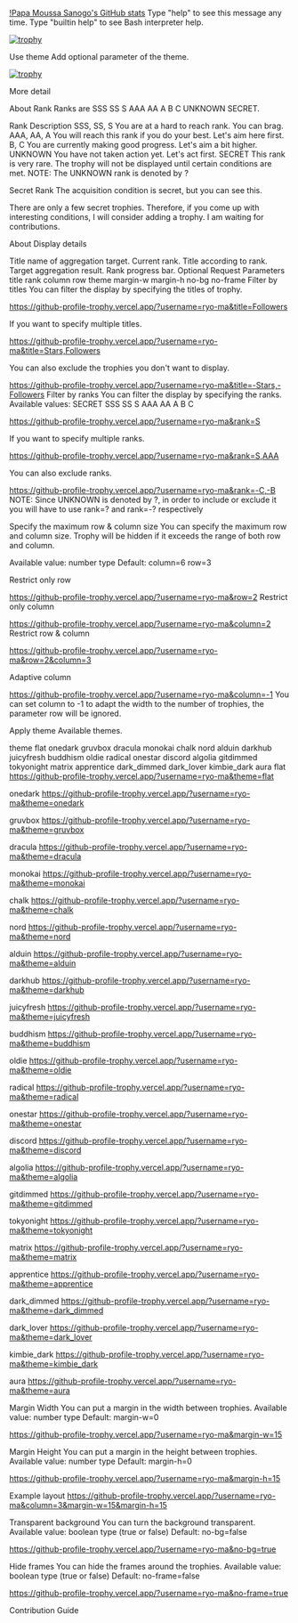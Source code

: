 [!Papa Moussa Sanogo's GitHub stats](https://github.com/psanogo/github-readme-stats)
Type "help" to see this message any time. Type "builtin help" to see Bash interpreter help.


[![trophy](https://github-profile-trophy.vercel.app/?username=ryo-ma)](https://github.com/ryo-ma/github-profile-trophy)


Use theme
Add optional parameter of the theme.

[![trophy](https://github-profile-trophy.vercel.app/?username=ryo-ma&theme=onedark)](https://github.com/ryo-ma/github-profile-trophy)


More detail

About Rank
Ranks are SSS SS S AAA AA A B C UNKNOWN SECRET.

Rank	Description
SSS, SS, S	You are at a hard to reach rank. You can brag.
AAA, AA, A	You will reach this rank if you do your best. Let's aim here first.
B, C	You are currently making good progress. Let's aim a bit higher.
UNKNOWN	You have not taken action yet. Let's act first.
SECRET	This rank is very rare. The trophy will not be displayed until certain conditions are met.
NOTE: The UNKNOWN rank is denoted by ?

Secret Rank
The acquisition condition is secret, but you can see this.



There are only a few secret trophies. Therefore, if you come up with interesting conditions, I will consider adding a trophy. I am waiting for contributions.

About Display details


Title name of aggregation target.
Current rank.
Title according to rank.
Target aggregation result.
Rank progress bar.
Optional Request Parameters
title
rank
column
row
theme
margin-w
margin-h
no-bg
no-frame
Filter by titles
You can filter the display by specifying the titles of trophy.

https://github-profile-trophy.vercel.app/?username=ryo-ma&title=Followers


If you want to specify multiple titles.

https://github-profile-trophy.vercel.app/?username=ryo-ma&title=Stars,Followers


You can also exclude the trophies you don't want to display.

https://github-profile-trophy.vercel.app/?username=ryo-ma&title=-Stars,-Followers
Filter by ranks
You can filter the display by specifying the ranks.
Available values: SECRET SSS SS S AAA AA A B C

https://github-profile-trophy.vercel.app/?username=ryo-ma&rank=S


If you want to specify multiple ranks.

https://github-profile-trophy.vercel.app/?username=ryo-ma&rank=S,AAA


You can also exclude ranks.

https://github-profile-trophy.vercel.app/?username=ryo-ma&rank=-C,-B
NOTE: Since UNKNOWN is denoted by ?, in order to include or exclude it you will have to use rank=? and rank=-? respectively

Specify the maximum row & column size
You can specify the maximum row and column size.
Trophy will be hidden if it exceeds the range of both row and column.

Available value: number type
Default: column=6 row=3

Restrict only row

https://github-profile-trophy.vercel.app/?username=ryo-ma&row=2
Restrict only column

https://github-profile-trophy.vercel.app/?username=ryo-ma&column=2
Restrict row & column

https://github-profile-trophy.vercel.app/?username=ryo-ma&row=2&column=3


Adaptive column

https://github-profile-trophy.vercel.app/?username=ryo-ma&column=-1
You can set column to -1 to adapt the width to the number of trophies, the parameter row will be ignored.

Apply theme
Available themes.

theme
flat
onedark
gruvbox
dracula
monokai
chalk
nord
alduin
darkhub
juicyfresh
buddhism
oldie
radical
onestar
discord
algolia
gitdimmed
tokyonight
matrix
apprentice
dark_dimmed
dark_lover
kimbie_dark
aura
flat
https://github-profile-trophy.vercel.app/?username=ryo-ma&theme=flat


onedark
https://github-profile-trophy.vercel.app/?username=ryo-ma&theme=onedark


gruvbox
https://github-profile-trophy.vercel.app/?username=ryo-ma&theme=gruvbox


dracula
https://github-profile-trophy.vercel.app/?username=ryo-ma&theme=dracula


monokai
https://github-profile-trophy.vercel.app/?username=ryo-ma&theme=monokai


chalk
https://github-profile-trophy.vercel.app/?username=ryo-ma&theme=chalk


nord
https://github-profile-trophy.vercel.app/?username=ryo-ma&theme=nord


alduin
https://github-profile-trophy.vercel.app/?username=ryo-ma&theme=alduin


darkhub
https://github-profile-trophy.vercel.app/?username=ryo-ma&theme=darkhub


juicyfresh
https://github-profile-trophy.vercel.app/?username=ryo-ma&theme=juicyfresh


buddhism
https://github-profile-trophy.vercel.app/?username=ryo-ma&theme=buddhism


oldie
https://github-profile-trophy.vercel.app/?username=ryo-ma&theme=oldie


radical
https://github-profile-trophy.vercel.app/?username=ryo-ma&theme=radical


onestar
https://github-profile-trophy.vercel.app/?username=ryo-ma&theme=onestar


discord
https://github-profile-trophy.vercel.app/?username=ryo-ma&theme=discord


algolia
https://github-profile-trophy.vercel.app/?username=ryo-ma&theme=algolia


gitdimmed
https://github-profile-trophy.vercel.app/?username=ryo-ma&theme=gitdimmed


tokyonight
https://github-profile-trophy.vercel.app/?username=ryo-ma&theme=tokyonight


matrix
https://github-profile-trophy.vercel.app/?username=ryo-ma&theme=matrix


apprentice
https://github-profile-trophy.vercel.app/?username=ryo-ma&theme=apprentice


dark_dimmed
https://github-profile-trophy.vercel.app/?username=ryo-ma&theme=dark_dimmed


dark_lover
https://github-profile-trophy.vercel.app/?username=ryo-ma&theme=dark_lover


kimbie_dark
https://github-profile-trophy.vercel.app/?username=ryo-ma&theme=kimbie_dark


aura
https://github-profile-trophy.vercel.app/?username=ryo-ma&theme=aura


Margin Width
You can put a margin in the width between trophies.
Available value: number type
Default: margin-w=0

https://github-profile-trophy.vercel.app/?username=ryo-ma&margin-w=15


Margin Height
You can put a margin in the height between trophies.
Available value: number type
Default: margin-h=0

https://github-profile-trophy.vercel.app/?username=ryo-ma&margin-h=15


Example layout
https://github-profile-trophy.vercel.app/?username=ryo-ma&column=3&margin-w=15&margin-h=15


Transparent background
You can turn the background transparent.
Available value: boolean type (true or false)
Default: no-bg=false

https://github-profile-trophy.vercel.app/?username=ryo-ma&no-bg=true


Hide frames
You can hide the frames around the trophies.
Available value: boolean type (true or false)
Default: no-frame=false

https://github-profile-trophy.vercel.app/?username=ryo-ma&no-frame=true


Contribution Guide

